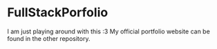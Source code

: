# FullStackPorfolio
I am just playing around with this :3
My official portfolio website can be found in the other repository.
